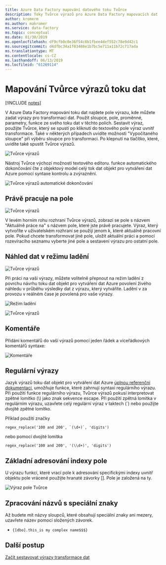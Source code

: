 ```yaml
---
title: Azure Data Factory mapování datového toku Tvůrce
description: Toky Tvůrce výrazů pro Azure Data Factory mapovacích dat
author: kromerm
ms.author: makromer
ms.service: data-factory
ms.topic: conceptual
ms.date: 01/30/2019
ms.openlocfilehash: df9cfb0c0e36f54c8b1fbee4def552c78e9d42c1
ms.sourcegitcommit: d4dfbc34a1f03488e1b7bc5e711a11b72c717ada
ms.translationtype: MT
ms.contentlocale: cs-CZ
ms.lasthandoff: 06/13/2019
ms.locfileid: "61269114"
---
```

# <a name="mapping-data-flow-expression-builder"></a>Mapování Tvůrce výrazů toku dat

[!INCLUDE [notes](../../includes/data-factory-data-flow-preview.md)]

V Azure Data Factory mapování toku dat najdete pole výrazu, kde můžete zadat výrazy pro transformaci dat. Použít sloupce, pole, proměnné, parametry, funkce ze svého toku dat v těchto polích. Sestavit výraz, použijte Tvůrce, který se spustí po kliknutí do textového pole výraz uvnitř transformace. Také v některých případech uvidíte možnosti "Vypočítaného sloupce" při výběru sloupce pro transformaci. Po klepnutí na tlačítko, které, uvidíte také spustit Tvůrce výrazů.

![Tvůrce výrazů](media/data-flow/expression.png "Tvůrce výrazů")

Nástroj Tvůrce výchozí možnosti textového editoru. funkce automatického dokončování čte z objektový model celý tok dat objekt pro vytváření dat Azure pomocí syntaxe kontrolu a zvýraznění.

![Tvůrce výrazů automatické dokončování](media/data-flow/expb1.png "Tvůrce automatického dokončování")

## <a name="currently-working-on-field"></a>Právě pracuje na pole

![Tvůrce výrazů](media/data-flow/exp3.png "aktuálně pracují")

V levém horním rohu rozhraní Tvůrce výrazů, zobrazí se pole s názvem "Aktuálně práce na" s názvem pole, které jste právě pracujete. Výraz, který vytvoříte v uživatelském rozhraní se použijí jenom k, které aktuálně pracovní pole. Pokud chcete transformovat jiné pole, uložit aktuální práci a pomocí rozevíracího seznamu vyberte jiné pole a sestavení výrazu pro ostatní pole.

## <a name="data-preview-in-debug-mode"></a>Náhled dat v režimu ladění

![Tvůrce výrazů](media/data-flow/exp4b.png "výraz dat ve verzi Preview")

Při práci na vaší výrazy, můžete volitelně přepnout na režim ladění z povrchu návrhu toku dat objekt pro vytváření dat Azure povolení živého náhledu v průběhu výsledky dat z výrazu, který vytváříte. Ladění v za provozu v reálném čase je povolená pro vaše výrazy.

![Režim ladění](media/data-flow/debugbutton.png "ladění tlačítko")


![Tvůrce výrazů](media/data-flow/exp5.png "výraz dat ve verzi Preview")

## <a name="comments"></a>Komentáře

Přidání komentářů do vaší výrazů pomocí jeden řádek a víceřádkových komentářů syntaxe:

![Komentáře](media/data-flow/comments.png "komentáře")

## <a name="regular-expressions"></a>Regulární výrazy

Jazyk výrazů toku dat objekt pro vytváření dat Azure [úplnou referenční dokumentaci](https://aka.ms/dataflowexpressions), umožňuje funkce, které zahrnují syntaxi regulárního výrazu. Při použití funkce regulárního výrazu, Tvůrce výrazů pokusí interpretovat zpětné lomítko (\\) jako znak sekvence escape. Při použití zpětná lomítka v regulárním výrazu, uzavřete celý regulární výraz v taktech (\`) nebo použijte dvojité zpětné lomítko.

Příklad použití značky

```
regex_replace('100 and 200', `(\d+)`, 'digits')
```

nebo pomocí dvojité lomítka

```
regex_replace('100 and 200', '(\\d+)', 'digits')
```

## <a name="addressing-array-indexes"></a>Základní adresování indexy pole

U výrazu funkcí, které vrací pole k adresování specifickými indexy uvnitř objektu pole vrácené použijte hranaté závorky []. Pole je založená na ty.

![Výraz pole Tvůrce](media/data-flow/expb2.png "výraz dat ve verzi Preview")

## <a name="handling-names-with-special-characters"></a>Zpracování názvů s speciální znaky

Až budete mít názvy sloupců, které obsahují speciální znaky ani mezery, uzavřete název pomocí složených závorek.
* ```{[dbo].this_is my complex name$$$}```

## <a name="next-steps"></a>Další postup

[Začít sestavovat výrazy transformace dat](data-flow-expression-functions.md)
